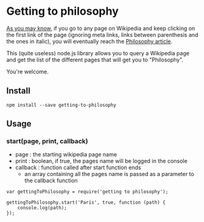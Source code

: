 # Getting to philosophy

[As you may know](http://en.wikipedia.org/wiki/Wikipedia:Getting_to_Philosophy), if you go to any page on Wikipedia and keep clicking on the first link of the page (ignoring meta links, links between parenthesis and the ones in italic), you will eventually reach the [Philosophy article](http://en.wikipedia.org/wiki/Philosophy).

This (quite useless) node.js library allows you to query a Wikipedia page and get the list of the different pages that will get you to "Philosophy".

You're welcome.

## Install

```
npm install --save getting-to-philosophy
```

## Usage

### start(page, print, callback)

* page : the starting wikipedia page name
* print : boolean, if true, the pages name will be logged in the console
* callback : function called after start function ends
	* an array containing all the pages name is passed as a parameter to the callback function

```
var gettingToPhilosophy = require('getting to philosophy');

gettingToPhilosophy.start('Paris', true, function (path) {
	console.log(path);
});
```
